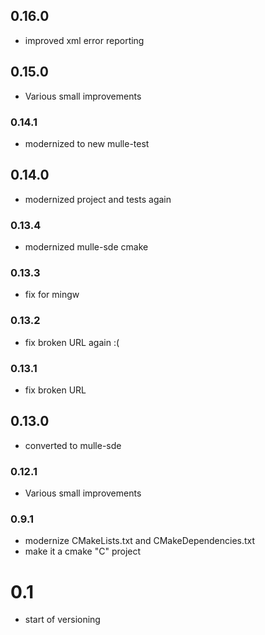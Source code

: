 ## 0.16.0

* improved xml error reporting


## 0.15.0

* Various small improvements


### 0.14.1

* modernized to new mulle-test

## 0.14.0

* modernized project and tests again


### 0.13.4

* modernized mulle-sde cmake

### 0.13.3

* fix for mingw

### 0.13.2

* fix broken URL again :(

### 0.13.1

* fix broken URL

## 0.13.0

* converted to mulle-sde


### 0.12.1

* Various small improvements

### 0.9.1

* modernize CMakeLists.txt and CMakeDependencies.txt
* make it a cmake "C" project

# 0.1

* start of versioning
